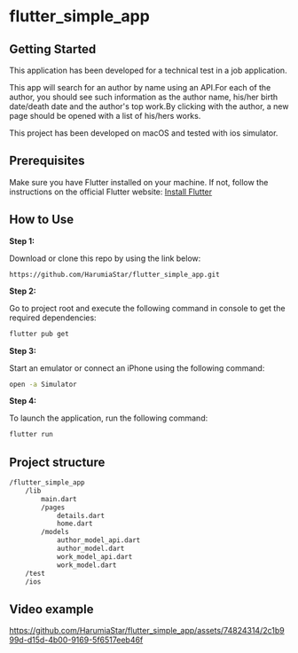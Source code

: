 # flutter_simple_app

## Getting Started

This application has been developed for a technical test in a job application.

This app will search for an author by name using an API.For each of the author, you should see such information as the author name, his/her birth date/death date and the author's top work.By clicking with the author, a new page should be opened with a list of his/hers works.  

This project has been developed on macOS and tested with ios simulator.

## Prerequisites

Make sure you have Flutter installed on your machine. If not, follow the instructions on the official Flutter website: [Install Flutter](https://flutter.dev/docs/get-started/install)

## How to Use 

**Step 1:**

Download or clone this repo by using the link below:

```
https://github.com/HarumiaStar/flutter_simple_app.git
```

**Step 2:**

Go to project root and execute the following command in console to get the required dependencies: 

```bash
flutter pub get 
```

**Step 3:**

Start an emulator or connect an iPhone using the following command:

```bash
open -a Simulator
```

**Step 4:**

To launch the application, run the following command:

```bash
flutter run
```

## Project structure

```bash
/flutter_simple_app
    /lib
        main.dart
        /pages
            details.dart
            home.dart
        /models
            author_model_api.dart
            author_model.dart
            work_model_api.dart
            work_model.dart
    /test
    /ios
```

## Video example

https://github.com/HarumiaStar/flutter_simple_app/assets/74824314/2c1b999d-d15d-4b00-9169-5f6517eeb46f

